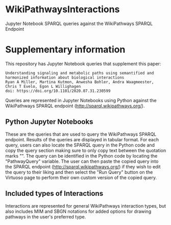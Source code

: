 # WikiPathwaysInteractions
Jupyter Notebook SPARQL queries against the WikiPathways SPARQL Endpoint
# Supplementary information 

This repository has Jupyter Notebook queries that supplement this paper:

```text
Understanding signaling and metabolic paths using semantified and harmonized information about biological interactions
Ryan A Miller, Martina Kutmon, Anwesha Bohler, Andra Waagmeester, Chris T Evelo, Egon L Willighagen
doi: https://doi.org/10.1101/2020.07.31.230599
```

Queries are represented in Jupyter Notebooks using Python against the WikiPathways SPARQL endpoint (http://sparql.wikipathways.org/).

## Python Jupyter Notebooks

These are the queries that are used to query the WikiPathways SPARQL endpoint.  Results of the queries are displayed in tabular format.  For each query, users can also locate the SPARQL query in the Python code and copy the query section making sure to only copy text between the quotation marks "".  The query can be identified in the Python code by locating the "PathwayQuery" variable.  The user can then paste the copied query into the SPARQL endpoint (http://sparql.wikipathways.org/) if they wish to edit the query to their liking and then select the "Run Query" button on the Virtuoso page to perform their own custom version of the copied query.  

## Included types of Interactions

Interactions are represented for general WikiPathways interaction types, but also includes MIM and SBGN notations for added options for drawing pathways in the user's preferred type.  
